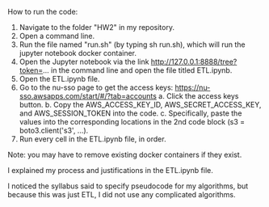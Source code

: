 How to run the code:

1. Navigate to the folder "HW2" in my repository.
2. Open a command line.
3. Run the file named "run.sh" (by typing sh run.sh), which will run the jupyter notebook docker container. 
4. Open the Jupyter notebook via the link http://127.0.0.1:8888/tree?token=... in the command line and open the file titled ETL.ipynb.
5. Open the ETL.ipynb file.
6. Go to the nu-sso page to get the access keys: https://nu-sso.awsapps.com/start/#/?tab=accounts
    a. Click the access keys button.
    b. Copy the AWS_ACCESS_KEY_ID, AWS_SECRET_ACCESS_KEY, and AWS_SESSION_TOKEN into the code.
    c. Specifically, paste the values into the corresponding locations in the 2nd code block (s3 = boto3.client('s3', ...).
7. Run every cell in the ETL.ipynb file, in order.

Note: you may have to remove existing docker containers if they exist.


I explained my process and justifications in the ETL.ipynb file.


I noticed the syllabus said to specify pseudocode for my algorithms, but because this was just ETL,
I did not use any complicated algorithms.